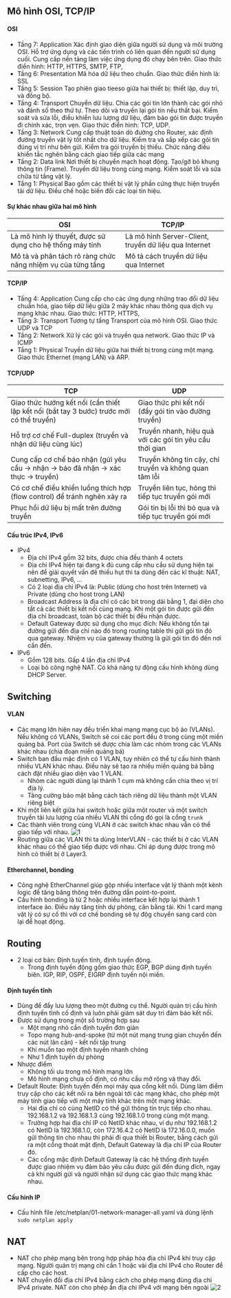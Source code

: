 ## Mô hình OSI, TCP/IP
#### OSI
- Tầng 7: Application Xác định giao diện giữa người sử dụng và môi trường OSI. Hỗ trợ ứng dụng và các tiến trình có liên quan đến người sử dụng cuối. Cung cấp nền tảng làm việc ứng dụng đó chạy bên trên. Giao thức điển hình: HTTP, HTTPS, SMTP, FTP, 
- Tầng 6: Presentation Mã hóa dữ liệu theo chuẩn. Giao thức điển hình là: SSL
- Tầng 5: Session Tạo phiên giao tieeso giữa hai thiết bị: thiết lập, duy trì, và đồng bộ. 
- Tầng 4: Transport Chuyển dữ liệu. Chia các gói tin lớn thành các gói nhỏ và đánh số theo thứ tự. Theo dõi và truyền lại gói tin nếu thất bại. Kiểm soát và sửa lỗi, điều khiển lưu lượng dữ liệu, đảm bảo gói tin được truyền đi chính xác, trọn vẹn. Giao thức điển hình: TCP, UDP.
- Tầng 3: Network Cung cấp thuật toán dò đường cho Router, xác định đường truyền vật lý tốt nhất cho dữ liệu. Kiểm tra và sắp xếp các gói tin đúng vị trí như bên gửi. Kiểm tra gói truyền bị thiếu. Chức năng điều khiển tắc nghẽn bằng cách giao tiếp giữa các mạng 
- Tầng 2: Data link Nơi thiết bị chuyển mạch hoạt động. Tạo/gỡ bỏ khung thông tin (Frame). Truyền dữ liệu trong cùng mạng. Kiểm soát lỗi và sửa chữa từ tầng vật lý. 
- Tầng 1: Physical Bao gồm các thiết bị vật lý phần cứng thực hiện truyền tải dữ liệu. Điều chế hoặc biến đổi các loại tín hiệu.
#### Sự khác nhau giữa hai mô hình
|OSI|TCP/IP|
|---------|--------|
|Là mô hình lý thuyết, được sử dụng cho hệ thống máy tính|Là mô hình Server-Client, truyền dữ liệu qua Internet|
|Mô tả và phân tách rõ ràng chức năng nhiệm vụ của từng tầng|Mô tả cách truyền dữ liệu qua Internet|
#### TCP/IP
- Tầng 4: Application Cung cấp cho các ứng dụng những trao đổi dữ liệu chuẩn hóa, giao tiếp dữ liệu giữa 2 máy khác nhau thông qua dịch vụ mạng khác nhau. Giao thức: HTTP, HTTPS, 
- Tầng 3: Transport Tương tự tầng Transport của mô hình OSI. Giao thức UDP và TCP
- Tầng 2: Network Xử lý các gói và truyền qua network. Giao thức IP và ICMP 
- Tầng 1: Physical Truyền dữ liệu giữa hai thiết bị trong cùng một mạng. Giao thức Ethernet (mạng LAN) và ARP. 
#### TCP/UDP
|TCP|UDP|
|------|-----|
|Giao thức hướng kết nối (cần thiết lập kết nối (bắt tay 3 bước) trước mới có thể truyền)|Giao thức phi kết nối (đẩy gói tin vào đường truyền)|
|Hỗ trợ cơ chế Full-duplex (truyền và nhận dữ liệu cùng lúc)|Truyền nhanh, hiệu quả với các gói tin yêu cầu thời gian|
|Cung cấp cơ chế báo nhận (gửi yêu cầu → nhận → báo đã nhận → xác thực → truyền)|Truyền không tin cậy, chỉ truyền và không quan tâm lỗi|
|Có cơ chế điều khiển luồng thích hợp (flow control) để tránh nghẽn xảy ra|Truyền liên tục, hỏng thì tiếp tục truyền gói mới|
|Phục hồi dữ liệu bị mất trên đường truyền|Gói tin bị lỗi thì bỏ qua và tiếp tục truyền gói mới|
#### Cấu trúc IPv4, IPv6
- IPv4
  - Địa chỉ IPv4 gồm 32 bits, được chia đều thành 4 octets
  - Địa chỉ IPv4 hiện tại đang k đủ cung cấp nhu cầu sử dụng hiện tại nên để giải quyết vấn đề thiếu hụt thì ta dùng đến các kĩ thuật: NAT, subnetting, IPv6, ...
  - Có 2 loại địa chỉ IPv4 là: Public (dùng cho host trên Internet) và Private (dùng cho host trong LAN) 
  - Broadcast Address là địa chỉ có các bit trong dải bằng 1, đại diện cho tất cả các thiết bị kết nối cùng mạng. Khi một gói tin được gửi đến địa chỉ broadcast, toàn bộ các thiết bị đều nhận được.
  - Default Gateway được sử dụng cho mục đích: Nếu không tồn tại đường gửi đến địa chỉ nào đó trong routing table thì gửi gói tin đó qua gateway. Nhiệm vụ của gateway thường là gửi gói tin đó đến nơi cần đến. 
- IPv6
  - Gồm 128 bits. Gấp 4 lần địa chỉ IPv4
  - Loại bỏ công nghệ NAT. Có khả năng tự động cấu hình không dùng DHCP Server. 
## Switching 
#### VLAN
- Các mạng lớn hiện nay đều triển khai mạng mạng cục bộ ảo (VLANs). Nếu không có VLANs, Switch sẽ coi các port đều ở trong cùng một miền quảng bá. Port của Switch sẽ được chia làm các nhóm trong các VLANs khác nhau (chia đoạn miền quảng bá)
- Switch ban đầu mặc định có 1 VLAN, tuy nhiên có thể tự cấu hình thành nhiều VLAN khác nhau. Điều này sẽ tạo ra nhiều miền quảng bá bằng cách đặt nhiều giao diện vào 1 VLAN.
  - Nhóm các người dùng lại thành 1 cụm mà không cần chia theo vị trí địa lý.
  - Tăng cường bảo mật bằng cách tách riêng dữ liệu thành một VLAN riêng biệt
- Khi một liên kết giữa hai switch hoặc giữa một router và một switch truyền tải lưu lượng của nhiều VLAN thì cổng đó gọi là cổng `trunk`
- Các thành viên trong cùng VLAN ở các switch khác nhau vẫn có thể giao tiếp với nhau. 
![1](/../../../Network-CCNA/blob/main/image/2021-04-01_16-41-45.png)
- Routing giữa các VLAN thì ta dùng InterVLAN - các thiết bị ở các VLAN khác nhau có thể giao tiếp được với nhau. Chỉ áp dụng được trong mô hình có thiết bị ở Layer3.
#### Etherchannel, bonding
- Công nghệ EtherChannel giúp gộp nhiều interface vật lý thành một kênh logic để tăng băng thông trên đường dẫn point-to-point. 
- Cấu hình bonding là từ 2 hoặc nhiều interface kết hợp lại thành 1 interface ảo. Điều này tăng tính dự phòng, cân bằng tải. Khi 1 card mạng vật lý có sự cố thì với cơ chế bonding sẽ tự độg chuyển sang card còn lại để hoạt động.
## Routing
- 2 loại cơ bản: Định tuyến tĩnh, định tuyến động. 
  - Trong định tuyến động gồm giao thức EGP, BGP dùng định tuyến biên. IGP, RIP, OSPF, EIGRP định tuyến nội miền. 
#### Định tuyến tĩnh
- Dùng để đẩy lưu lượng theo một đường cụ thể. Người quản trị cấu hình định tuyến tĩnh cố định và luôn phải giám sát duy trì đảm bảo kết nối.
- Được sử dụng trong một số trường hợp sau
  - Một mạng nhỏ cần định tuyến đơn giản
  - Topo mạng hub-and-spoke (từ một nút mạng trung gian chuyển đến các nút lân cận) - kết nối tập trung
  - Khi muốn tạo một định tuyến nhanh chóng
  - Như 1 định tuyến dự phòng
- Nhược điểm 
  - Không tối ưu trong mô hình mạng lớn
  - Mô hình mạng chưa cố định, có nhu cầu mở rộng và thay đổi.
- Default Route: Định tuyến đến mọi máy qua cổng kết nối. Dùng làm điểm truy cập cho các kết nối ra bên ngoài tới các mạng khác, cho phép một máy tính giao tiếp với một máy tính khác trên một mạng khác. 
  - Hai địa chỉ có cùng NetID có thể gửi thông tin trực tiếp cho nhau. 192.168.1.2 và 192.168.1.3 cùng 192.168.1.0 trong cùng một mạng. 
  - Trường hợp hai địa chỉ IP có NetID khác nhau, ví dụ như 192.168.1.2 có NetID là 192.168.1.0, còn 172.16.4.2 có NetID là 172.16.0.0, muốn gửi thông tin cho nhau thì phải đi qua thiết bị Router, bằng cách gửi ra một cổng thoát mặt định, Default Gateway là địa chỉ IP của Router đó.
  - Các cổng mặc định Default Gateway là các hệ thống định tuyến được giao nhiệm vụ đảm bảo yêu cầu được gửi đến đúng đích, ngay cả khi người gửi và người nhận sử dụng các giao thức mạng khác nhau.
#### Cấu hình IP 
- Cấu hình file /etc/netplan/01-network-manager-all.yaml và dùng lệnh `sudo netplan apply`
## NAT
- NAT cho phép mạng bên trong hợp pháp hóa địa chỉ IPv4 khi truy cập mạng. Người quản trị mạng chỉ cần 1 hoặc vài địa chỉ IPv4 cho Router để cấp cho các host.
- NAT chuyển đổi địa chỉ IPv4 bằng cách cho phép mạng đùng địa chỉ IPv4 private. NAT còn cho phép ẩn địa chi IPv4 với mạng bên ngoài
![2](/../../../Network-CCNA/blob/main/image/2021-04-16_15-41-57.png)
